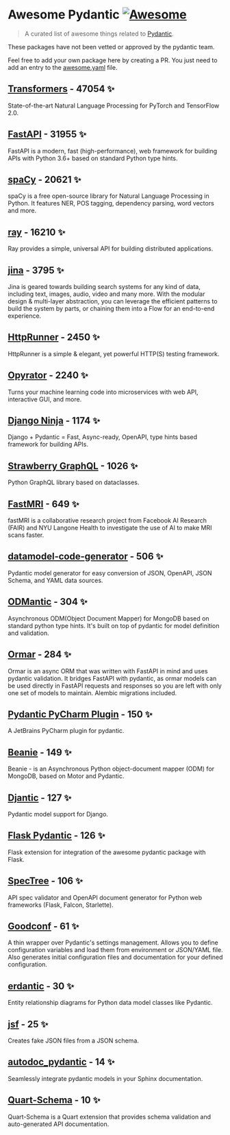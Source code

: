 # Awesome Pydantic [![Awesome](https://awesome.re/badge-flat.svg)](https://github.com/sindresorhus/awesome)

> A curated list of awesome things related to [Pydantic](https://pydantic-docs.helpmanual.io/).

These packages have not been vetted or approved by the pydantic team.

Feel free to add your own package here by creating a PR. You just need to add an entry to the [awesome.yaml](./awesome.yaml) file.


## [Transformers](https://github.com/huggingface/transformers) - 47054 ✨

State-of-the-art Natural Language Processing for PyTorch and TensorFlow 2.0.

## [FastAPI](https://github.com/tiangolo/fastapi) - 31955 ✨

FastAPI is a modern, fast (high-performance), web framework for building APIs with Python 3.6+ based on standard Python type hints.

## [spaCy](https://github.com/explosion/spaCy) - 20621 ✨

spaCy is a free open-source library for Natural Language Processing in Python. It features NER, POS tagging, dependency parsing, word vectors and more.

## [ray](https://github.com/ray-project/ray) - 16210 ✨

Ray provides a simple, universal API for building distributed applications.

## [jina](https://github.com/jina-ai/jina) - 3795 ✨

Jina is geared towards building search systems for any kind of data, including text, images, audio, video and many more. With the modular design & multi-layer abstraction, you can leverage the efficient patterns to build the system by parts, or chaining them into a Flow for an end-to-end experience.

## [HttpRunner](https://github.com/httprunner/httprunner) - 2450 ✨

HttpRunner is a simple & elegant, yet powerful HTTP(S) testing framework.

## [Opyrator](https://github.com/ml-tooling/opyrator) - 2240 ✨

Turns your machine learning code into microservices with web API, interactive GUI, and more.

## [Django Ninja](https://github.com/vitalik/django-ninja) - 1174 ✨

Django + Pydantic = Fast, Async-ready, OpenAPI, type hints based framework for building APIs.

## [Strawberry GraphQL](https://github.com/strawberry-graphql/strawberry) - 1026 ✨

Python GraphQL library based on dataclasses.

## [FastMRI](https://github.com/facebookresearch/fastMRI) - 649 ✨

fastMRI is a collaborative research project from Facebook AI Research (FAIR) and NYU Langone Health to investigate the use of AI to make MRI scans faster.

## [datamodel-code-generator](https://github.com/koxudaxi/datamodel-code-generator) - 506 ✨

Pydantic model generator for easy conversion of JSON, OpenAPI, JSON Schema, and YAML data sources.

## [ODMantic](https://github.com/art049/odmantic) - 304 ✨

Asynchronous ODM(Object Document Mapper) for MongoDB based on standard python type hints. It's built on top of pydantic for model definition and validation.

## [Ormar](https://github.com/collerek/ormar) - 284 ✨

Ormar is an async ORM that was written with FastAPI in mind and uses pydantic validation. It bridges FastAPI with pydantic, as ormar models can be used directly in FastAPI requests and responses so you are left with only one set of models to maintain. Alembic migrations included.

## [Pydantic PyCharm Plugin](https://github.com/koxudaxi/pydantic-pycharm-plugin) - 150 ✨

A JetBrains PyCharm plugin for pydantic.

## [Beanie](https://github.com/roman-right/beanie) - 149 ✨

Beanie - is an Asynchronous Python object-document mapper (ODM) for MongoDB, based on Motor and Pydantic.

## [Djantic](https://github.com/jordaneremieff/djantic) - 127 ✨

Pydantic model support for Django.

## [Flask Pydantic](https://github.com/bauerji/flask_pydantic) - 126 ✨

Flask extension for integration of the awesome pydantic package with Flask.

## [SpecTree](https://github.com/0b01001001/spectree) - 106 ✨

API spec validator and OpenAPI document generator for Python web frameworks (Flask, Falcon, Starlette).

## [Goodconf](https://github.com/lincolnloop/goodconf) - 61 ✨

A thin wrapper over Pydantic's settings management. Allows you to define configuration variables and load them from environment or JSON/YAML file. Also generates initial configuration files and documentation for your defined configuration.

## [erdantic](https://github.com/drivendataorg/erdantic) - 30 ✨

Entity relationship diagrams for Python data model classes like Pydantic.

## [jsf](https://github.com/ghandic/jsf) - 25 ✨

Creates fake JSON files from a JSON schema.

## [autodoc_pydantic](https://github.com/mansenfranzen/autodoc_pydantic) - 14 ✨

Seamlessly integrate pydantic models in your Sphinx documentation.

## [Quart-Schema](https://gitlab.com/pgjones/quart-schema) - 10 ✨

Quart-Schema is a Quart extension that provides schema validation and auto-generated API documentation.
